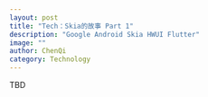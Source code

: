 ```yaml
---
layout: post
title: "Tech：Skia的故事 Part 1"
description: "Google Android Skia HWUI Flutter"
image: ""
author: ChenQi
category: Technology
---
```


TBD
